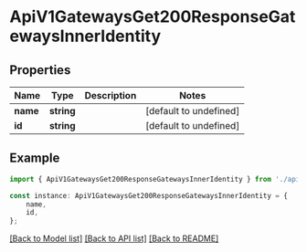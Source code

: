 # ApiV1GatewaysGet200ResponseGatewaysInnerIdentity


## Properties

Name | Type | Description | Notes
------------ | ------------- | ------------- | -------------
**name** | **string** |  | [default to undefined]
**id** | **string** |  | [default to undefined]

## Example

```typescript
import { ApiV1GatewaysGet200ResponseGatewaysInnerIdentity } from './api';

const instance: ApiV1GatewaysGet200ResponseGatewaysInnerIdentity = {
    name,
    id,
};
```

[[Back to Model list]](../README.md#documentation-for-models) [[Back to API list]](../README.md#documentation-for-api-endpoints) [[Back to README]](../README.md)
